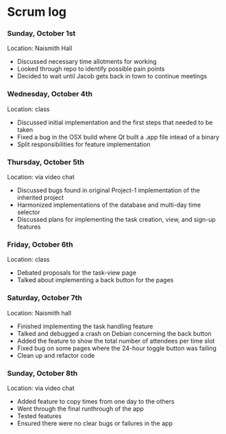 # Scrum log

### Sunday, October 1st
Location: Naismith Hall
 - Discussed necessary time allotments for working
 - Looked through repo to identify possible pain points
 - Decided to wait until Jacob gets back in town to continue meetings

### Wednesday, October 4th
Location: class
 - Discussed initial implementation and the first steps that needed to be taken 
 - Fixed a bug in the OSX build where Qt built a .app file intead of a binary
 - Split responsibilities for feature implementation

### Thursday, October 5th
Location: via video chat
 - Discussed bugs found in original Project-1 implementation of the inherited project
 - Harmonized implementations of the database and multi-day time selector
 - Discussed plans for implementing the task creation, view, and sign-up features

### Friday, October 6th
Location: class
 - Debated proposals for the task-view page
 - Talked about implementing a back button for the pages

### Saturday, October 7th
Location: Naismith hall
 - Finished implementing the task handling feature
 - Talked and debugged a crash on Debian concerning the back button
 - Added the feature to show the total number of attendees per time slot
 - Fixed bug on some pages where the 24-hour toggle button was failing
 - Clean up and refactor code

### Sunday, October 8th
Location: via video chat
 - Added feature to copy times from one day to the others
 - Went through the final runthrough of the app
 - Tested features
 - Ensured there were no clear bugs or failures in the app
